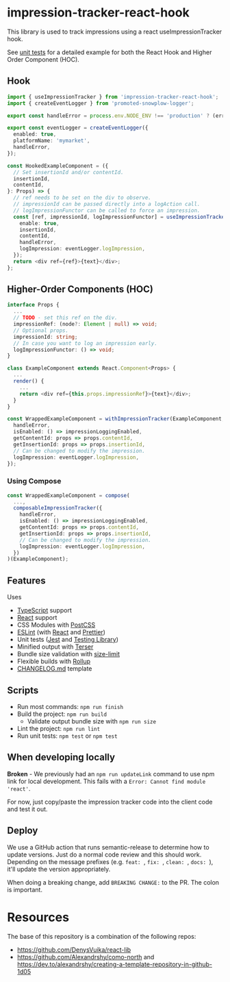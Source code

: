 # impression-tracker-react-hook

This library is used to track impressions using a react useImpressionTracker hook.

See [unit tests](src/index.test.tsx) for a detailed example for both the React Hook and Higher Order Component (HOC).

## Hook

```typescript
import { useImpressionTracker } from 'impression-tracker-react-hook';
import { createEventLogger } from 'promoted-snowplow-logger';

export const handleError = process.env.NODE_ENV !== 'production' ? (err) => { throw err; } : console.error;

export const eventLogger = createEventLogger({
  enabled: true,
  platformName: 'mymarket',
  handleError,
});

const HookedExampleComponent = ({
  // Set insertionId and/or contentId.
  insertionId,
  contentId,
}: Props) => {
  // ref needs to be set on the div to observe.
  // impressionId can be passed directly into a logAction call.
  // logImpressionFunctor can be called to force an impression.
  const [ref, impressionId, logImpressionFunctor] = useImpressionTracker({
    enable: true,
    insertionId,
    contentId,
    handleError,
    logImpression: eventLogger.logImpression,
  });
  return <div ref={ref}>{text}</div>;
};
```

## Higher-Order Components (HOC)

```typescript
interface Props {
  ...
  // TODO - set this ref on the div.
  impressionRef: (node?: Element | null) => void;
  // Optional props.
  impressionId: string;
  // In case you want to log an impression early.
  logImpressionFunctor: () => void;
}

class ExampleComponent extends React.Component<Props> {
  ...
  render() {
    ...
    return <div ref={this.props.impressionRef}>{text}</div>;
  }
}

const WrappedExampleComponent = withImpressionTracker(ExampleComponent, {
  handleError,
  isEnabled: () => impressionLoggingEnabled,
  getContentId: props => props.contentId,
  getInsertionId: props => props.insertionId,
  // Can be changed to modify the impression.
  logImpression: eventLogger.logImpression,
});
```

### Using Compose

```typescript
const WrappedExampleComponent = compose(
  ...,
  composableImpressionTracker({
    handleError,
    isEnabled: () => impressionLoggingEnabled,
    getContentId: props => props.contentId,
    getInsertionId: props => props.insertionId,
    // Can be changed to modify the impression.
    logImpression: eventLogger.logImpression,
  })
)(ExampleComponent);
```

## Features

Uses
- [TypeScript](https://www.typescriptlang.org/) support
- [React](https://reactjs.org/) support
- CSS Modules with [PostCSS](https://postcss.org/)
- [ESLint](https://eslint.org/) (with [React](https://reactjs.org/) and [Prettier](https://prettier.io/))
- Unit tests ([Jest](https://jestjs.io/) and [Testing Library](https://testing-library.com/))
- Minified output with [Terser](https://terser.org/)
- Bundle size validation with [size-limit](https://github.com/ai/size-limit)
- Flexible builds with [Rollup](https://www.rollupjs.org/)
- [CHANGELOG.md](https://keepachangelog.com/en/1.0.0/) template

## Scripts

- Run most commands: `npm run finish`
- Build the project: `npm run build`
  - Validate output bundle size with `npm run size`
- Lint the project: `npm run lint`
- Run unit tests: `npm test` or `npm test`


## When developing locally

**Broken** - We previously had an `npm run updateLink` command to use npm link for local development.  This fails with a `Error: Cannot find module 'react'`.

For now, just copy/paste the impression tracker code into the client code and test it out.
## Deploy

We use a GitHub action that runs semantic-release to determine how to update versions.  Just do a normal code review and this should work.  Depending on the message prefixes (e.g. `feat: `, `fix: `, `clean: `, `docs: `), it'll update the version appropriately.

When doing a breaking change, add `BREAKING CHANGE:` to the PR.  The colon is important.

# Resources

The base of this repository is a combination of the following repos:
- https://github.com/DenysVuika/react-lib
- https://github.com/Alexandrshy/como-north and https://dev.to/alexandrshy/creating-a-template-repository-in-github-1d05
